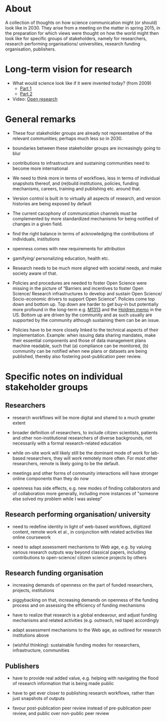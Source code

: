 # About
A collection of thoughts on how science communication might (or should) look like in 2030. They arise from a meeting on the matter in spring 2015, in the preparation for which views were thought on how the world might then look like for specific groups of stakeholders, namely for researchers, research performing organisations/ universities, research funding organisation, publishers.

# Long-term vision for research

* What would science look like if it were invented today? (from 2009)
  * [Part 1](http://ways.org/en/blogs/2009/jun/29/what_would_science_look_like_if_it_were_invented_today)
  * [Part 2](http://ways.org/en/blogs/2009/sep/29/what_would_science_look_like_if_it_were_invented_today_part_ii_knowledge_structuring)
* Video: [Open research](https://www.youtube.com/watch?v=LwW1-X3glak)

# General remarks

* These four stakeholder groups are already not representative of the relevant communities; perhaps much less so in 2030.

* boundaries between these stakeholder groups are increasingly going to blur

* contributions to infrastructure and sustaining communities need to become more international

* We need to think more in terms of workflows, less in terms of individual snapshots thereof, and (re)build institutions, policies, funding mechanisms, careers, training and publishing etc. around that.

* Version control is built in to virtually all aspects of research, and version histories are being exposed by default

* The current cacophony of communication channels must be complemented by more standardized mechanisms for being notified of changes in a given field.

* find the right balance in terms of acknowledging the contributions of
individuals, institutions

* openness comes with new requirements for attribution

* gamifying/ personalizing education, health etc.

* Research needs to be much more aligned with societal needs, and make society aware of that.

* Policies and procedures are needed to foster Open Science were missing in the picture of “Barriers and incentives to foster Open Science/ Research infrastructures to develop and sustain Open Science/ Socio-economic drivers to support Open Science”. Policies come top down and bottom up. Top down are harder to get buy-in but potentially
more profound in the long-term e.g. [M1313](https://www.whitehouse.gov/sites/default/files/omb/memoranda/2013/m-13-13.pdf) and the [Holdren memo](https://www.whitehouse.gov/sites/default/files/microsites/ostp/ostp_public_access_memo_2013.pdf) in the US. Bottom up are driven by the community and as such usually are supported by the community although sustaining them can be an issue.

* Policies have to be more closely linked to the technical aspects of their implementation. Example: when issuing data sharing mandates, make their essential components and those of data management plans machine readable, such that (a) compliance can be monitored, (b) community can be notified when new plans or datasets are being
published, thereby also fostering post-publication peer review.



# Specific notes on individual stakeholder groups

## Researchers

* research workflows will be more digital and shared to a much greater extent

* broader definition of researchers, to include citizen scientists,
patients and other non-institutional researchers of diverse
backgrounds, not necessarily with a formal research-related education

* while on-site work will likely still be the dominant mode of work
for lab-based researchers, they will work remotely more often. For
most other researchers, remote is likely going to be the default.

* meetings and other forms of community interactions will have
stronger online components than they do now

* openness has side effects, e.g. new modes of finding collaborators
and of collaboration more generally, including more instances of
"someone else solved my problem while I was asleep"


## Research performing organisation/ university

* need to redefine identity in light of web-based workflows,
digitized content, remote work et al., in conjunction with related
activities like online coursework

* need to adapt assessment mechanisms to Web age, e.g. by valuing
various research outputs way beyond classical papers, including
contributions to open-science/ citizen science projects by others


## Research funding organisation

* increasing demands of openness on the part of funded researchers,
projects, institutions

* piggybacking on that, increasing demands on openness of the funding
process and on assessing the efficiency of funding mechanisms

* have to realize that research is a global endeavour, and adjust
funding mechanisms and related activities (e.g. outreach, red tape)
accordingly

* adapt assessment mechanisms to the Web age, as outlined for
research institutions above

* (wishful thinking): sustainable funding modes for researchers,
infrastructure, communities


## Publishers

* have to provide real added value, e.g. helping with navigating the
flood of research information that is being made public

* have to get ever closer to publishing research workflows, rather
than just snapshots of outputs

* favour post-publication peer review instead of pre-publication peer
review, and public over non-public peer review

